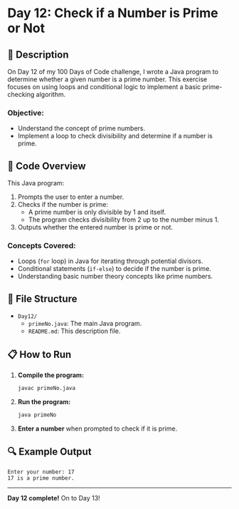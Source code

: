 # Day 12: Check if a Number is Prime or Not

## 📝 Description

On Day 12 of my 100 Days of Code challenge, I wrote a Java program to determine whether a given number is a prime number. This exercise focuses on using loops and conditional logic to implement a basic prime-checking algorithm.

### **Objective:**
- Understand the concept of prime numbers.
- Implement a loop to check divisibility and determine if a number is prime.

## 🚀 Code Overview

This Java program:
1. Prompts the user to enter a number.
2. Checks if the number is prime:
   - A prime number is only divisible by 1 and itself.
   - The program checks divisibility from 2 up to the number minus 1.
3. Outputs whether the entered number is prime or not.

### **Concepts Covered:**
- Loops (`for` loop) in Java for iterating through potential divisors.
- Conditional statements (`if-else`) to decide if the number is prime.
- Understanding basic number theory concepts like prime numbers.

## 📂 File Structure
- `Day12/`
  - `primeNo.java`: The main Java program.
  - `README.md`: This description file.

## 📋 How to Run
1. **Compile the program:**
   ```bash
   javac primeNo.java
   ```
2. **Run the program:**
   ```bash
   java primeNo
   ```
3. **Enter a number** when prompted to check if it is prime.

## 🔍 Example Output

```plaintext
Enter your number: 17
17 is a prime number.
```

---

**Day 12 complete!** On to Day 13!
```
